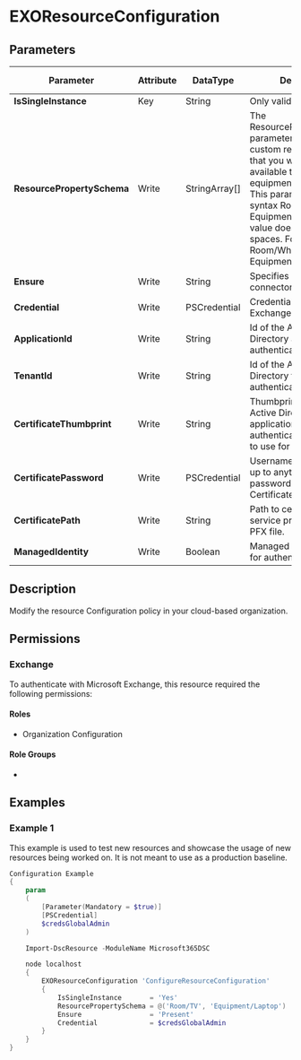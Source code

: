 ﻿# EXOResourceConfiguration

## Parameters

| Parameter | Attribute | DataType | Description | Allowed Values |
| --- | --- | --- | --- | --- |
| **IsSingleInstance** | Key | String | Only valid value is 'Yes'. | `Yes` |
| **ResourcePropertySchema** | Write | StringArray[] | The ResourcePropertySchema parameter specifies the custom resource property that you want to make available to room or equipment mailboxes. This parameter uses the syntax Room/<Text> or Equipment/<Text> where the <Text> value doesn't contain spaces. For example, Room/Whiteboard or Equipment/Van. | |
| **Ensure** | Write | String | Specifies if this Outbound connector should exist. | `Present`, `Absent` |
| **Credential** | Write | PSCredential | Credentials of the Exchange Global Admin | |
| **ApplicationId** | Write | String | Id of the Azure Active Directory application to authenticate with. | |
| **TenantId** | Write | String | Id of the Azure Active Directory tenant used for authentication. | |
| **CertificateThumbprint** | Write | String | Thumbprint of the Azure Active Directory application's authentication certificate to use for authentication. | |
| **CertificatePassword** | Write | PSCredential | Username can be made up to anything but password will be used for CertificatePassword | |
| **CertificatePath** | Write | String | Path to certificate used in service principal usually a PFX file. | |
| **ManagedIdentity** | Write | Boolean | Managed ID being used for authentication. | |

## Description

Modify the resource Configuration policy in your cloud-based organization.

## Permissions

### Exchange

To authenticate with Microsoft Exchange, this resource required the following permissions:

#### Roles

- Organization Configuration

#### Role Groups

- 

## Examples

### Example 1

This example is used to test new resources and showcase the usage of new resources being worked on.
It is not meant to use as a production baseline.

```powershell
Configuration Example
{
    param
    (
        [Parameter(Mandatory = $true)]
        [PSCredential]
        $credsGlobalAdmin
    )

    Import-DscResource -ModuleName Microsoft365DSC

    node localhost
    {
        EXOResourceConfiguration 'ConfigureResourceConfiguration'
        {
            IsSingleInstance       = 'Yes'
            ResourcePropertySchema = @('Room/TV', 'Equipment/Laptop')
            Ensure                 = 'Present'
            Credential             = $credsGlobalAdmin
        }
    }
}
```


